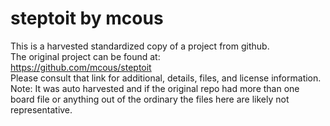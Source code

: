
# steptoit by mcous  
This is a harvested standardized copy of a project from github.  
The original project can be found at:  
https://github.com/mcous/steptoit  
Please consult that link for additional, details, files, and license information.  
Note: It was auto harvested and if the original repo had more than one board file or anything out of the ordinary the files here are likely not representative.  
    